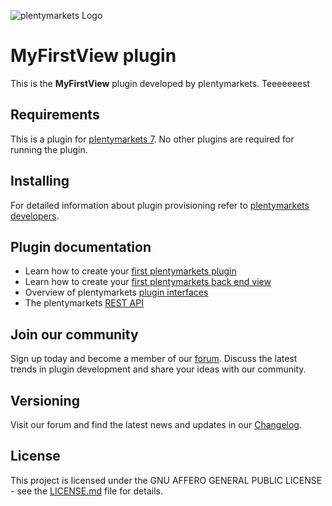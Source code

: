 ![plentymarkets Logo](http://www.plentymarkets.eu/layout/pm/images/logo/plentymarkets-logo.jpg)

# MyFirstView plugin

This is the **MyFirstView** plugin developed by plentymarkets. Teeeeeeest

## Requirements

This is a plugin for [plentymarkets 7](https://www.plentymarkets.com). No other plugins are required for running the plugin.

## Installing

For detailed information about plugin provisioning refer to [plentymarkets developers](https://developers.plentymarkets.com/dev-doc/basics#plugin-provisioning).

## Plugin documentation


- Learn how to create your [first plentymarkets plugin](https://developers.plentymarkets.com/tutorials/helloworld)
- Learn how to create your [first plentymarkets back end view](https://developers.plentymarkets.com/tutorials/backendview)
- Overview of plentymarkets [plugin interfaces](https://developers.plentymarkets.com/dev-doc/basics#guide-interface)
- The plentymarkets [REST API](https://developers.plentymarkets.com/rest-doc/introduction)

## Join our community

Sign up today and become a member of our [forum](https://forum.plentymarkets.com/c/plugin-entwicklung). Discuss the latest trends in plugin development and share your ideas with our community.

## Versioning

Visit our forum and find the latest news and updates in our [Changelog](https://forum.plentymarkets.com/c/changelog?order=created).

## License

This project is licensed under the GNU AFFERO GENERAL PUBLIC LICENSE - see the [LICENSE.md](/LICENSE.md) file for details.
